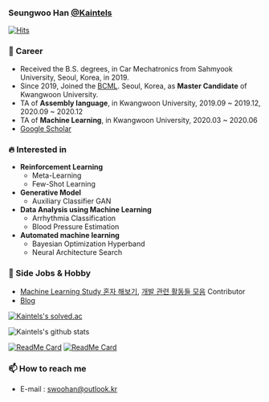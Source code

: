 ### Seungwoo Han [@Kaintels](https://blog.naver.com/engineeringxyz)

[![Hits](https://hits.seeyoufarm.com/api/count/incr/badge.svg?url=https%3A%2F%2Fgithub.com%2FKaintels)](https://hits.seeyoufarm.com)

### 🔭 Career
- Received the B.S. degrees, in Car Mechatronics from Sahmyook University, Seoul, Korea, in 2019.
- Since 2019, Joined the [BCML](http://bcml.kw.ac.kr/). Seoul, Korea, as **Master Candidate** of Kwangwoon University.
- TA of **Assembly language**, in Kwangwoon University, 2019.09 ~ 2019.12, 2020.09 ~ 2020.12
- TA of **Machine Learning**, in Kwangwoon University, 2020.03 ~ 2020.06
- [Google Scholar](https://scholar.google.com/citations?user=NWbfyKYAAAAJ&hl=ko)

### :fire: Interested in

- **Reinforcement Learning**
    - Meta-Learning
    - Few-Shot Learning
- **Generative Model**
    - Auxiliary Classifier GAN
- **Data Analysis using Machine Learning**
    - Arrhythmia Classification
    - Blood Pressure Estimation
- **Automated machine learning**
    - Bayesian Optimization Hyperband
    - Neural Architecture Search

### 👯 Side Jobs & Hobby
- [Machine Learning Study 혼자 해보기](https://github.com/teddylee777/machine-learning), [개발 관련 활동들 모음](https://github.com/FKgk/awesome-activity) Contributor
- [Blog](https://blog.naver.com/engineeringxyz)

[![Kaintels's solved.ac](http://mazassumnida.wtf/api/v2/generate_badge?boj=kaintels)](https://solved.ac/profile/kaintels)

![Kaintels's github stats](https://github-readme-stats.vercel.app/api?username=Kaintels&show_icons=true&hide_border=true&&count_private=true)

[![ReadMe Card](https://github-readme-stats.vercel.app/api/pin/?username=kaintels&repo=heartbeat-detection-snippet)](https://github.com/Kaintels/heartbeat-detection-snippet)
[![ReadMe Card](https://github-readme-stats.vercel.app/api/pin/?username=kaintels&repo=bp-prediction-snippet)](https://github.com/Kaintels/bp-prediction-snippet)

### 📫 How to reach me 
- E-mail : swoohan@outlook.kr
